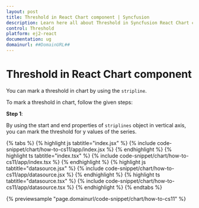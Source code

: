 ```yaml
---
layout: post
title: Threshold in React Chart component | Syncfusion
description: Learn here all about Threshold in Syncfusion React Chart component of Syncfusion Essential JS 2 and more.
control: Threshold 
platform: ej2-react
documentation: ug
domainurl: ##DomainURL##
---
```


# Threshold in React Chart component

You can mark a threshold in chart by using the `stripline`.

To mark a threshold in chart, follow the given steps:

**Step 1**:

By using the start and end properties of `striplines` object in vertical axis, you can mark the threshold for y values of the series.

{% tabs %}
{% highlight js tabtitle="index.jsx" %}
{% include code-snippet/chart/how-to-cs11/app/index.jsx %}
{% endhighlight %}
{% highlight ts tabtitle="index.tsx" %}
{% include code-snippet/chart/how-to-cs11/app/index.tsx %}
{% endhighlight %}
{% highlight js tabtitle="datasource.jsx" %}
{% include code-snippet/chart/how-to-cs11/app/datasource.jsx %}
{% endhighlight %}
{% highlight ts tabtitle="datasource.tsx" %}
{% include code-snippet/chart/how-to-cs11/app/datasource.tsx %}
{% endhighlight %}
{% endtabs %}

{% previewsample "page.domainurl/code-snippet/chart/how-to-cs11" %}
